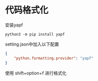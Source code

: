 
# 代码格式化

安装yapf

```shell
python3 -m pip install yapf
```

setting.json中加入以下配置

```json
{
    "python.formatting.provider": "yapf"
}
```

使用 shift+option+f 进行格式化